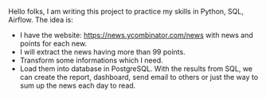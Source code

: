 Hello folks,
I am writing this project to practice my skills in Python, SQL, Airflow. The idea is:
- I have the website: https://news.ycombinator.com/news with news and points for each new.
- I will extract the news having more than 99 points.
- Transform some informations which I need.
- Load them into database in PostgreSQL.
With the results from SQL, we can create the report, dashboard, send email to others or just the way to sum up the news each day to read.

